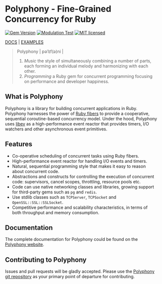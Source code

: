 # Polyphony - Fine-Grained Concurrency for Ruby

[![Gem Version](https://badge.fury.io/rb/polyphony.svg)](http://rubygems.org/gems/polyphony)
[![Modulation Test](https://github.com/digital-fabric/polyphony/workflows/Tests/badge.svg)](https://github.com/digital-fabric/polyphony/actions?query=workflow%3ATests)
[![MIT licensed](https://img.shields.io/badge/license-MIT-blue.svg)](https://github.com/digital-fabric/polyphony/blob/master/LICENSE)

[DOCS](https://digital-fabric.github.io/polyphony/) |
[EXAMPLES](examples)

> Polyphony \| pəˈlɪf\(ə\)ni \|
> 1. _Music_ the style of simultaneously combining a number of parts, each
>    forming an individual melody and harmonizing with each other.
> 2. _Programming_ a Ruby gem for concurrent programming focusing on performance
>    and developer happiness.

## What is Polyphony

Polyphony is a library for building concurrent applications in Ruby. Polyphony
harnesses the power of [Ruby fibers](https://ruby-doc.org/core-2.5.1/Fiber.html)
to provide a cooperative, sequential coroutine-based concurrency model. Under
the hood, Polyphony uses [libev](https://github.com/enki/libev) as a
high-performance event reactor that provides timers, I/O watchers and other
asynchronous event primitives.

## Features

* Co-operative scheduling of concurrent tasks using Ruby fibers.
* High-performance event reactor for handling I/O events and timers.
* Natural, sequential programming style that makes it easy to reason about
  concurrent code.
* Abstractions and constructs for controlling the execution of concurrent code:
  supervisors, cancel scopes, throttling, resource pools etc.
* Code can use native networking classes and libraries, growing support for
  third-party gems such as `pg` and `redis`.
* Use stdlib classes such as `TCPServer`, `TCPSocket` and
  `OpenSSL::SSL::SSLSocket`.
* Competitive performance and scalability characteristics, in terms of both
  throughput and memory consumption.

## Documentation

The complete documentation for Polyphony could be found on the
[Polyphony website](https://digital-fabric.github.io/polyphony).

## Contributing to Polyphony

Issues and pull requests will be gladly accepted. Please use the [Polyphony git
repository](https://github.com/digital-fabric/polyphony) as your primary point
of departure for contributing.